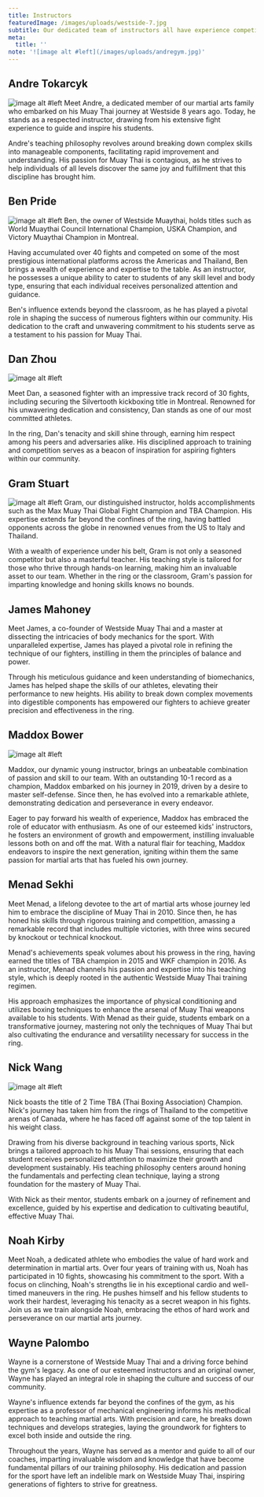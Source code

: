 ```yaml
---
title: Instructors
featuredImage: /images/uploads/westside-7.jpg
subtitle: Our dedicated team of instructors all have experience competing, many have fought professionally and internationally
meta:
  title: ''
note: '![image alt #left](/images/uploads/andregym.jpg)'
---
```


## Andre Tokarcyk

![image alt #left](/images/uploads/andregym.jpg) 
Meet Andre, a dedicated member of our martial arts family who embarked on his Muay Thai journey at Westside 8 years ago. Today, he stands as a respected instructor, drawing from his extensive fight experience to guide and inspire his students.

Andre's teaching philosophy revolves around breaking down complex skills into manageable components, facilitating rapid improvement and understanding. His passion for Muay Thai is contagious, as he strives to help individuals of all levels discover the same joy and fulfillment that this discipline has brought him.


## Ben Pride

![image alt #left](/images/uploads/benpride.jpg)
Ben, the owner of Westside Muaythai, holds titles such as World Muaythai Council International Champion, USKA Champion, and Victory Muaythai Champion in Montreal.

Having accumulated over 40 fights and competed on some of the most prestigious international platforms across the Americas and Thailand, Ben brings a wealth of experience and expertise to the table. As an instructor, he possesses a unique ability to cater to students of any skill level and body type, ensuring that each individual receives personalized attention and guidance.

Ben's influence extends beyond the classroom, as he has played a pivotal role in shaping the success of numerous fighters within our community. His dedication to the craft and unwavering commitment to his students serve as a testament to his passion for Muay Thai.

## Dan Zhou

![image alt #left](/images/uploads/dan.jpg)

Meet Dan, a seasoned fighter with an impressive track record of 30 fights, including securing the Silvertooth kickboxing title in Montreal. Renowned for his unwavering dedication and consistency, Dan stands as one of our most committed athletes.

In the ring, Dan's tenacity and skill shine through, earning him respect among his peers and adversaries alike. His disciplined approach to training and competition serves as a beacon of inspiration for aspiring fighters within our community.


## Gram Stuart

![image alt #left](/images/uploads/grambelt.jpg)
Gram, our distinguished instructor, holds accomplishments such as the Max Muay Thai Global Fight Champion and TBA Champion. His expertise extends far beyond the confines of the ring, having battled opponents across the globe in renowned venues from the US to Italy and Thailand.

With a wealth of experience under his belt, Gram is not only a seasoned competitor but also a masterful teacher. His teaching style is tailored for those who thrive through hands-on learning, making him an invaluable asset to our team. Whether in the ring or the classroom, Gram's passion for imparting knowledge and honing skills knows no bounds.

## James Mahoney

Meet James, a co-founder of Westside Muay Thai and a master at dissecting the intricacies of body mechanics for the sport. With unparalleled expertise, James has played a pivotal role in refining the technique of our fighters, instilling in them the principles of balance and power.

Through his meticulous guidance and keen understanding of biomechanics, James has helped shape the skills of our athletes, elevating their performance to new heights. His ability to break down complex movements into digestible components has empowered our fighters to achieve greater precision and effectiveness in the ring.

## Maddox Bower
![image alt #left](/images/uploads/maddox.jpg) 

Maddox, our dynamic young instructor, brings an unbeatable combination of passion and skill to our team. With an outstanding 10-1 record as a champion, Maddox embarked on his journey in 2019, driven by a desire to master self-defense. Since then, he has evolved into a remarkable athlete, demonstrating dedication and perseverance in every endeavor.

Eager to pay forward his wealth of experience, Maddox has embraced the role of educator with enthusiasm. As one of our esteemed kids' instructors, he fosters an environment of growth and empowerment, instilling invaluable lessons both on and off the mat. With a natural flair for teaching, Maddox endeavors to inspire the next generation, igniting within them the same passion for martial arts that has fueled his own journey.


## Menad Sekhi

Meet Menad, a lifelong devotee to the art of martial arts whose journey led him to embrace the discipline of Muay Thai in 2010. Since then, he has honed his skills through rigorous training and competition, amassing a remarkable record that includes multiple victories, with three wins secured by knockout or technical knockout.

Menad's achievements speak volumes about his prowess in the ring, having earned the titles of TBA champion in 2015 and WKF champion in 2016. As an instructor, Menad channels his passion and expertise into his teaching style, which is deeply rooted in the authentic Westside Muay Thai training regimen.

His approach emphasizes the importance of physical conditioning and utilizes boxing techniques to enhance the arsenal of Muay Thai weapons available to his students. With Menad as their guide, students embark on a transformative journey, mastering not only the techniques of Muay Thai but also cultivating the endurance and versatility necessary for success in the ring.

## Nick Wang

![image alt #left](/images/uploads/nickpose.jpg)

Nick boasts the title of 2 Time TBA (Thai Boxing Association) Champion. Nick's journey has taken him from the rings of Thailand to the competitive arenas of Canada, where he has faced off against some of the top talent in his weight class.

Drawing from his diverse background in teaching various sports, Nick brings a tailored approach to his Muay Thai sessions, ensuring that each student receives personalized attention to maximize their growth and development sustainably. His teaching philosophy centers around honing the fundamentals and perfecting clean technique, laying a strong foundation for the mastery of Muay Thai.

With Nick as their mentor, students embark on a journey of refinement and excellence, guided by his expertise and dedication to cultivating beautiful, effective Muay Thai.

## Noah Kirby 

Meet Noah, a dedicated athlete who embodies the value of hard work and determination in martial arts. Over four years of training with us, Noah has participated in 10 fights, showcasing his commitment to the sport. With a focus on clinching, Noah's strengths lie in his exceptional cardio and well-timed maneuvers in the ring. He pushes himself and his fellow students to work their hardest, leveraging his tenacity as a secret weapon in his fights. Join us as we train alongside Noah, embracing the ethos of hard work and perseverance on our martial arts journey.

## Wayne Palombo

Wayne is a cornerstone of Westside Muay Thai and a driving force behind the gym's legacy. As one of our esteemed instructors and an original owner, Wayne has played an integral role in shaping the culture and success of our community.

Wayne's influence extends far beyond the confines of the gym, as his expertise as a professor of mechanical engineering informs his methodical approach to teaching martial arts. With precision and care, he breaks down techniques and develops strategies, laying the groundwork for fighters to excel both inside and outside the ring.

Throughout the years, Wayne has served as a mentor and guide to all of our coaches, imparting invaluable wisdom and knowledge that have become fundamental pillars of our training philosophy. His dedication and passion for the sport have left an indelible mark on Westside Muay Thai, inspiring generations of fighters to strive for greatness.

